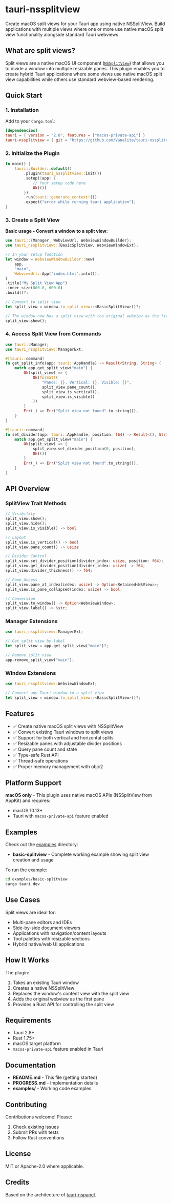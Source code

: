 # tauri-nssplitview

Create macOS split views for your Tauri app using native NSSplitView. Build applications with multiple views where one or more use native macOS split view functionality alongside standard Tauri webviews.

## What are split views?

Split views are a native macOS UI component ([`NSSplitView`](https://developer.apple.com/documentation/appkit/nssplitview)) that allows you to divide a window into multiple resizable panes. This plugin enables you to create hybrid Tauri applications where some views use native macOS split view capabilities while others use standard webview-based rendering.

## Quick Start

### 1. Installation

Add to your `Cargo.toml`:

```toml
[dependencies]
tauri = { version = "2.8", features = ["macos-private-api"] }
tauri-nssplitview = { git = "https://github.com/Vanalite/tauri-nssplitview" }
```

### 2. Initialize the Plugin

```rust
fn main() {
    tauri::Builder::default()
        .plugin(tauri_nssplitview::init())
        .setup(|app| {
            // Your setup code here
            Ok(())
        })
        .run(tauri::generate_context!())
        .expect("error while running tauri application");
}
```

### 3. Create a Split View

**Basic usage - Convert a window to a split view:**

```rust
use tauri::{Manager, WebviewUrl, WebviewWindowBuilder};
use tauri_nssplitview::{BasicSplitView, WebviewWindowExt};

// In your setup function
let window = WebviewWindowBuilder::new(
    app,
    "main",
    WebviewUrl::App("index.html".into()),
)
.title("My Split View App")
.inner_size(800.0, 600.0)
.build()?;

// Convert to split view
let split_view = window.to_split_view::<BasicSplitView>()?;

// The window now has a split view with the original webview as the first pane
split_view.show();
```

### 4. Access Split View from Commands

```rust
use tauri::Manager;
use tauri_nssplitview::ManagerExt;

#[tauri::command]
fn get_split_info(app: tauri::AppHandle) -> Result<String, String> {
    match app.get_split_view("main") {
        Ok(split_view) => {
            Ok(format!(
                "Panes: {}, Vertical: {}, Visible: {}",
                split_view.pane_count(),
                split_view.is_vertical(),
                split_view.is_visible()
            ))
        }
        Err(_) => Err("Split view not found".to_string()),
    }
}

#[tauri::command]
fn set_divider(app: tauri::AppHandle, position: f64) -> Result<(), String> {
    match app.get_split_view("main") {
        Ok(split_view) => {
            split_view.set_divider_position(0, position);
            Ok(())
        }
        Err(_) => Err("Split view not found".to_string()),
    }
}
```

## API Overview

### SplitView Trait Methods

```rust
// Visibility
split_view.show();
split_view.hide();
split_view.is_visible() -> bool

// Layout
split_view.is_vertical() -> bool
split_view.pane_count() -> usize

// Divider Control
split_view.set_divider_position(divider_index: usize, position: f64);
split_view.get_divider_position(divider_index: usize) -> f64;
split_view.divider_thickness() -> f64;

// Pane Access
split_view.pane_at_index(index: usize) -> Option<Retained<NSView>>;
split_view.is_pane_collapsed(index: usize) -> bool;

// Conversion
split_view.to_window() -> Option<WebviewWindow>;
split_view.label() -> &str;
```

### Manager Extensions

```rust
use tauri_nssplitview::ManagerExt;

// Get split view by label
let split_view = app.get_split_view("main")?;

// Remove split view
app.remove_split_view("main");
```

### Window Extensions

```rust
use tauri_nssplitview::WebviewWindowExt;

// Convert any Tauri window to a split view
let split_view = window.to_split_view::<BasicSplitView>()?;
```

## Features

- ✅ Create native macOS split views with NSSplitView
- ✅ Convert existing Tauri windows to split views
- ✅ Support for both vertical and horizontal splits
- ✅ Resizable panes with adjustable divider positions
- ✅ Query pane count and state
- ✅ Type-safe Rust API
- ✅ Thread-safe operations
- ✅ Proper memory management with objc2

## Platform Support

**macOS only** - This plugin uses native macOS APIs (NSSplitView from AppKit) and requires:
- macOS 10.13+
- Tauri with `macos-private-api` feature enabled

## Examples

Check out the [examples](examples/) directory:
- **basic-splitview** - Complete working example showing split view creation and usage

To run the example:
```bash
cd examples/basic-splitview
cargo tauri dev
```

## Use Cases

Split views are ideal for:
- Multi-pane editors and IDEs
- Side-by-side document viewers
- Applications with navigation/content layouts
- Tool palettes with resizable sections
- Hybrid native/web UI applications

## How It Works

The plugin:
1. Takes an existing Tauri window
2. Creates a native NSSplitView
3. Replaces the window's content view with the split view
4. Adds the original webview as the first pane
5. Provides a Rust API for controlling the split view

## Requirements

- Tauri 2.8+
- Rust 1.75+
- macOS target platform
- `macos-private-api` feature enabled in Tauri

## Documentation

- **README.md** - This file (getting started)
- **PROGRESS.md** - Implementation details
- **examples/** - Working code examples

## Contributing

Contributions welcome! Please:
1. Check existing issues
2. Submit PRs with tests
3. Follow Rust conventions

## License

MIT or Apache-2.0 where applicable.

## Credits

Based on the architecture of [tauri-nspanel](https://github.com/ahkohd/tauri-nspanel).
